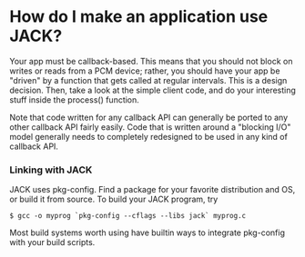 
# How do I make an application use JACK?

Your app must be callback-based. This means that you should not block on
writes or reads from a PCM device; rather, you should have your app be
"driven" by a function that gets called at regular intervals. This is a design
decision. Then, take a look at the simple client code, and do your interesting
stuff inside the process() function.

Note that code written for any callback API can generally be ported to any
other callback API fairly easily. Code that is written around a "blocking I/O"
model generally needs to completely redesigned to be used in any kind of
callback API.

### Linking with JACK

JACK uses pkg-config. Find a package for your favorite distribution and OS, or
build it from source. To build your JACK program, try

    
    
    $ gcc -o myprog `pkg-config --cflags --libs jack` myprog.c
    

Most build systems worth using have builtin ways to integrate pkg-config with
your build scripts.

